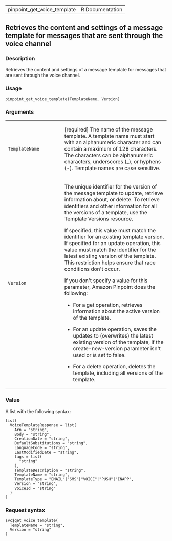 <table style="width: 100%;">
<tbody>
<tr class="odd">
<td>pinpoint_get_voice_template</td>
<td style="text-align: right;">R Documentation</td>
</tr>
</tbody>
</table>

## Retrieves the content and settings of a message template for messages that are sent through the voice channel

### Description

Retrieves the content and settings of a message template for messages
that are sent through the voice channel.

### Usage

    pinpoint_get_voice_template(TemplateName, Version)

### Arguments

<table>
<colgroup>
<col style="width: 35%" />
<col style="width: 65%" />
</colgroup>
<tbody>
<tr class="odd">
<td><code
id="pinpoint_get_voice_template_:_TemplateName">TemplateName</code></td>
<td><p>[required] The name of the message template. A template name must
start with an alphanumeric character and can contain a maximum of 128
characters. The characters can be alphanumeric characters, underscores
(_), or hyphens (-). Template names are case sensitive.</p></td>
</tr>
<tr class="even">
<td><code id="pinpoint_get_voice_template_:_Version">Version</code></td>
<td><p>The unique identifier for the version of the message template to
update, retrieve information about, or delete. To retrieve identifiers
and other information for all the versions of a template, use the
Template Versions resource.</p>
<p>If specified, this value must match the identifier for an existing
template version. If specified for an update operation, this value must
match the identifier for the latest existing version of the template.
This restriction helps ensure that race conditions don't occur.</p>
<p>If you don't specify a value for this parameter, Amazon Pinpoint does
the following:</p>
<ul>
<li><p>For a get operation, retrieves information about the active
version of the template.</p></li>
<li><p>For an update operation, saves the updates to (overwrites) the
latest existing version of the template, if the create-new-version
parameter isn't used or is set to false.</p></li>
<li><p>For a delete operation, deletes the template, including all
versions of the template.</p></li>
</ul></td>
</tr>
</tbody>
</table>

### Value

A list with the following syntax:

    list(
      VoiceTemplateResponse = list(
        Arn = "string",
        Body = "string",
        CreationDate = "string",
        DefaultSubstitutions = "string",
        LanguageCode = "string",
        LastModifiedDate = "string",
        tags = list(
          "string"
        ),
        TemplateDescription = "string",
        TemplateName = "string",
        TemplateType = "EMAIL"|"SMS"|"VOICE"|"PUSH"|"INAPP",
        Version = "string",
        VoiceId = "string"
      )
    )

### Request syntax

    svc$get_voice_template(
      TemplateName = "string",
      Version = "string"
    )
